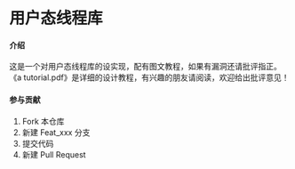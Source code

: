 # 用户态线程库

#### 介绍
这是一个对用户态线程库的设实现，配有图文教程，如果有漏洞还请批评指正。
《a tutorial.pdf》是详细的设计教程，有兴趣的朋友请阅读，欢迎给出批评意见！

#### 参与贡献

1.  Fork 本仓库
2.  新建 Feat_xxx 分支
3.  提交代码
4.  新建 Pull Request

